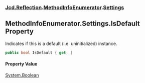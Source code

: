 ### [Jcd.Reflection](Jcd.Reflection.md 'Jcd.Reflection').[MethodInfoEnumerator](Jcd.Reflection.MethodInfoEnumerator.md 'Jcd.Reflection.MethodInfoEnumerator').[Settings](Jcd.Reflection.MethodInfoEnumerator.Settings.md 'Jcd.Reflection.MethodInfoEnumerator.Settings')

## MethodInfoEnumerator.Settings.IsDefault Property

Indicates if this is a default (i.e. uninitialized) instance.

```csharp
public bool IsDefault { get; }
```

#### Property Value
[System.Boolean](https://docs.microsoft.com/en-us/dotnet/api/System.Boolean 'System.Boolean')